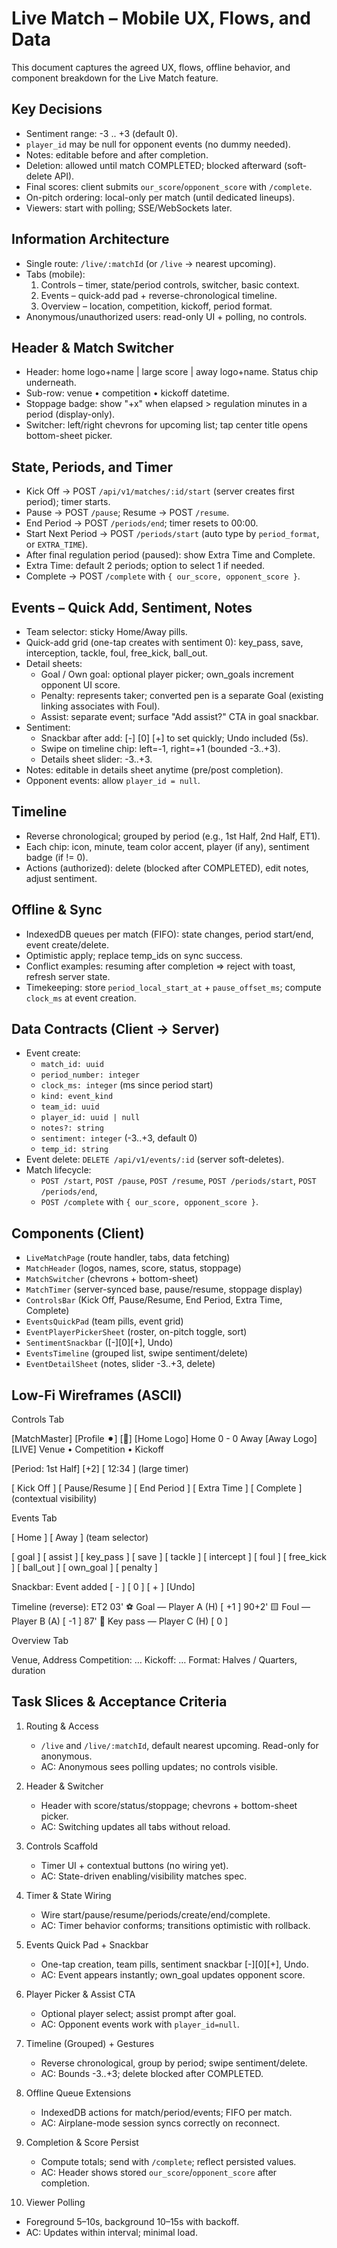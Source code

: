 # Live Match – Mobile UX, Flows, and Data

This document captures the agreed UX, flows, offline behavior, and component breakdown for the Live Match feature.

## Key Decisions

- Sentiment range: -3 .. +3 (default 0).
- `player_id` may be null for opponent events (no dummy needed).
- Notes: editable before and after completion.
- Deletion: allowed until match COMPLETED; blocked afterward (soft-delete API).
- Final scores: client submits `our_score`/`opponent_score` with `/complete`.
- On-pitch ordering: local-only per match (until dedicated lineups).
- Viewers: start with polling; SSE/WebSockets later.

## Information Architecture

- Single route: `/live/:matchId` (or `/live` → nearest upcoming).
- Tabs (mobile):
  1) Controls – timer, state/period controls, switcher, basic context.
  2) Events – quick-add pad + reverse-chronological timeline.
  3) Overview – location, competition, kickoff, period format.
- Anonymous/unauthorized users: read-only UI + polling, no controls.

## Header & Match Switcher

- Header: home logo+name | large score | away logo+name. Status chip underneath.
- Sub-row: venue • competition • kickoff datetime.
- Stoppage badge: show "+x" when elapsed > regulation minutes in a period (display-only).
- Switcher: left/right chevrons for upcoming list; tap center title opens bottom-sheet picker.

## State, Periods, and Timer

- Kick Off → POST `/api/v1/matches/:id/start` (server creates first period); timer starts.
- Pause → POST `/pause`; Resume → POST `/resume`.
- End Period → POST `/periods/end`; timer resets to 00:00.
- Start Next Period → POST `/periods/start` (auto type by `period_format`, or `EXTRA_TIME`).
- After final regulation period (paused): show Extra Time and Complete.
- Extra Time: default 2 periods; option to select 1 if needed.
- Complete → POST `/complete` with `{ our_score, opponent_score }`.

## Events – Quick Add, Sentiment, Notes

- Team selector: sticky Home/Away pills.
- Quick-add grid (one-tap creates with sentiment 0): key_pass, save, interception, tackle, foul, free_kick, ball_out.
- Detail sheets:
  - Goal / Own goal: optional player picker; own_goals increment opponent UI score.
  - Penalty: represents taker; converted pen is a separate Goal (existing linking associates with Foul).
  - Assist: separate event; surface "Add assist?" CTA in goal snackbar.
- Sentiment:
  - Snackbar after add: [-] [0] [+] to set quickly; Undo included (5s).
  - Swipe on timeline chip: left=-1, right=+1 (bounded -3..+3).
  - Details sheet slider: -3..+3.
- Notes: editable in details sheet anytime (pre/post completion).
- Opponent events: allow `player_id = null`.

## Timeline

- Reverse chronological; grouped by period (e.g., 1st Half, 2nd Half, ET1).
- Each chip: icon, minute, team color accent, player (if any), sentiment badge (if != 0).
- Actions (authorized): delete (blocked after COMPLETED), edit notes, adjust sentiment.

## Offline & Sync

- IndexedDB queues per match (FIFO): state changes, period start/end, event create/delete.
- Optimistic apply; replace temp_ids on sync success.
- Conflict examples: resuming after completion ⇒ reject with toast, refresh server state.
- Timekeeping: store `period_local_start_at` + `pause_offset_ms`; compute `clock_ms` at event creation.

## Data Contracts (Client → Server)

- Event create:
  - `match_id: uuid`
  - `period_number: integer`
  - `clock_ms: integer` (ms since period start)
  - `kind: event_kind`
  - `team_id: uuid`
  - `player_id: uuid | null`
  - `notes?: string`
  - `sentiment: integer` (-3..+3, default 0)
  - `temp_id: string`
- Event delete: `DELETE /api/v1/events/:id` (server soft-deletes).
- Match lifecycle:
  - `POST /start`, `POST /pause`, `POST /resume`, `POST /periods/start`, `POST /periods/end`,
  - `POST /complete` with `{ our_score, opponent_score }`.

## Components (Client)

- `LiveMatchPage` (route handler, tabs, data fetching)
- `MatchHeader` (logos, names, score, status, stoppage)
- `MatchSwitcher` (chevrons + bottom-sheet)
- `MatchTimer` (server-synced base, pause/resume, stoppage display)
- `ControlsBar` (Kick Off, Pause/Resume, End Period, Extra Time, Complete)
- `EventsQuickPad` (team pills, event grid)
- `EventPlayerPickerSheet` (roster, on-pitch toggle, sort)
- `SentimentSnackbar` ([-][0][+], Undo)
- `EventsTimeline` (grouped list, swipe sentiment/delete)
- `EventDetailSheet` (notes, slider -3..+3, delete)

## Low-Fi Wireframes (ASCII)

Controls Tab

  [MatchMaster]                          [Profile ⚫︎] [🌙]
  [Home Logo] Home      0 - 0     Away [Away Logo]
         [LIVE]   Venue • Competition • Kickoff

  [Period: 1st Half]         [+2]
  [      12:34      ]  (large timer)

  [ Kick Off ]  [ Pause/Resume ]  [ End Period ]
  [ Extra Time ] [ Complete ]   (contextual visibility)

Events Tab

  [ Home ]  [ Away ]  (team selector)

  [ goal ] [ assist ] [ key_pass ] [ save ]
  [ tackle ] [ intercept ] [ foul ] [ free_kick ]
  [ ball_out ] [ own_goal ] [ penalty ]

  Snackbar:  Event added  [ - ] [ 0 ] [ + ]   [Undo]

  Timeline (reverse):
   ET2  03'  ⚽  Goal — Player A (H)    [ +1 ]
   90+2' 🟨 Foul — Player B (A)         [ -1 ]
   87'   🎯 Key pass — Player C (H)     [  0 ]

Overview Tab

  Venue, Address
  Competition: …
  Kickoff: …
  Format: Halves / Quarters, duration

## Task Slices & Acceptance Criteria

1) Routing & Access
   - `/live` and `/live/:matchId`, default nearest upcoming. Read-only for anonymous.
   - AC: Anonymous sees polling updates; no controls visible.

2) Header & Switcher
   - Header with score/status/stoppage; chevrons + bottom-sheet picker.
   - AC: Switching updates all tabs without reload.

3) Controls Scaffold
   - Timer UI + contextual buttons (no wiring yet).
   - AC: State-driven enabling/visibility matches spec.

4) Timer & State Wiring
   - Wire start/pause/resume/periods/create/end/complete.
   - AC: Timer behavior conforms; transitions optimistic with rollback.

5) Events Quick Pad + Snackbar
   - One-tap creation, team pills, sentiment snackbar [-][0][+], Undo.
   - AC: Event appears instantly; own_goal updates opponent score.

6) Player Picker & Assist CTA
   - Optional player select; assist prompt after goal.
   - AC: Opponent events work with `player_id=null`.

7) Timeline (Grouped) + Gestures
   - Reverse chronological, group by period; swipe sentiment/delete.
   - AC: Bounds -3..+3; delete blocked after COMPLETED.

8) Offline Queue Extensions
   - IndexedDB actions for match/period/events; FIFO per match.
   - AC: Airplane-mode session syncs correctly on reconnect.

9) Completion & Score Persist
   - Compute totals; send with `/complete`; reflect persisted values.
   - AC: Header shows stored `our_score`/`opponent_score` after completion.

10) Viewer Polling
   - Foreground 5–10s, background 10–15s with backoff.
   - AC: Updates within interval; minimal load.

